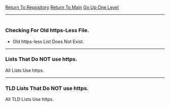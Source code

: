 [Return To Repository](https://github.com/deathbybandaid/piholeparser/)
[Return To Main](https://github.com/deathbybandaid/piholeparser/blob/dev-nomerge/RecentRunLogs/Mainlog.md)
[Go Up One Level](https://github.com/deathbybandaid/piholeparser/blob/dev-nomerge/RecentRunLogs/TopLevelScripts/10-Running-Initial-Tasks.md)
____________________________________
# 
### Checking For Old https-Less File.
* Old https-less List Does Not Exist.

___________________________________________________________________
### Lists That Do NOT use https.
All Lists Use https.

___________________________________________________________________
### TLD Lists That Do NOT use https.
All TLD Lists Use https.
